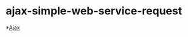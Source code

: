 # ajax-simple-web-service-request

*[Ajax](https://lynnfoy.github.io/Ajax-simple-web-service-request/)
